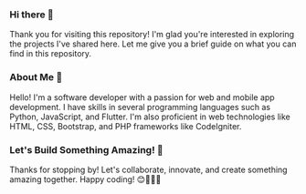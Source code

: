 ### Hi there 👋
Thank you for visiting this repository! I'm glad you're interested in exploring the projects I've shared here. Let me give you a brief guide on what you can find in this repository.

### About Me 🚀
Hello! I'm a software developer with a passion for web and mobile app development. I have skills in several programming languages such as Python, JavaScript, and Flutter. I'm also proficient in web technologies like HTML, CSS, Bootstrap, and PHP frameworks like CodeIgniter.

### Let's Build Something Amazing! 🚀
Thanks for stopping by! Let's collaborate, innovate, and create something amazing together. Happy coding! 😊👨‍💻🎉
<!--
**vierkzme/vierkzme** is a ✨ _special_ ✨ repository because its `README.md` (this file) appears on your GitHub profile.

Here are some ideas to get you started:

- 🔭 I’m currently working on ...
- 🌱 I’m currently learning ...
- 👯 I’m looking to collaborate on ...
- 🤔 I’m looking for help with ...
- 💬 Ask me about ...
- 📫 How to reach me: ...
- 😄 Pronouns: ...
- ⚡ Fun fact: ...
-->
